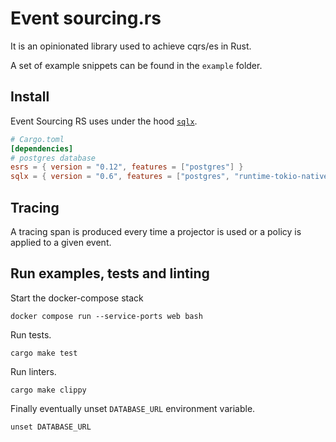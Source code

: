 # Event sourcing.rs

It is an opinionated library used to achieve cqrs/es in Rust.

A set of example snippets can be found in the `example` folder.

## Install

Event Sourcing RS uses under the hood [`sqlx`].

[`sqlx`]: https://github.com/launchbadge/sqlx

```toml
# Cargo.toml
[dependencies]
# postgres database
esrs = { version = "0.12", features = ["postgres"] }
sqlx = { version = "0.6", features = ["postgres", "runtime-tokio-native-tls", "uuid", "json", "chrono"] }
```

## Tracing

A tracing span is produced every time a projector is used or a policy is applied to a given event.

## Run examples, tests and linting

Start the docker-compose stack

```shell
docker compose run --service-ports web bash
```

Run tests.

```shell
cargo make test
```

Run linters.

```
cargo make clippy
```

Finally eventually unset `DATABASE_URL` environment variable.

```shell
unset DATABASE_URL
```
